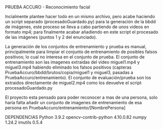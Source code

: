 PRUEBA ACCURO - Reconocimiento facial

Incialmente plantee hacer todo en un mismo archivo, pero acabe haciendo un script separado (procesadoGuardado.py) para la generación de la bbdd de imágenes, este proceso se lleva a cabo partiendo de unos videos en formato mp4; para finalmente acabar añadiendo en este script el procesado de las imágenes (puntos 1 y 2 del enunciado).

La generación de los conjuntos de entrenamiento y prueba es manual, principalmente para limpiar el conjunto de entrenamiento de posibles falsos positivos; lo cual no interesa en el conjunto de prueba.
El conjunto de entrenamiento son las imagenes extraidas del video miguel1.mp4 y miguel3.mp4 habiendo eliminado los falsos positivos (capteras PruebaAccuro/bbdd/brutos/copia/miguel1 y miguel3, pasadas a PruebaAccuro/entrenamiento).
El conjunto de evaluación/prueba son los extraidos directamente de miguel2.mp4 como los devuelve el script procesadoGuardado.py

El proyecto esta pensado para poder reconocer a mas de una persona, solo haría falta añadir un conjunto de imagenes de entrenamiento de esa persona en PruebaAccuro/entrenamiento/[NombrePersona]

DEPENDENCIAS
    Python 3.9.2
    opencv-contrib-python 4.10.0.82
    numpy 1.24.2
    imutils 0.5.4
